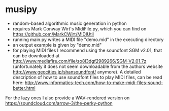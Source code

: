 # musipy
- random-based algorithmic music generation in python
- requires Mark Conway Wirt's MidiFile.py, which you can find on https://github.com/MarkCWirt/MIDIUtil
- running main.py writes a MIDI file "demo.mid" in the executing directory
- an output example is given by "demo.mid"
- for playing MIDI files I recommend using the soundfont SGM v2.01, that can be downloaded at http://www.mediafire.com/file/zo8l3dgf2989266/SGM-V2.01.7z (unfortunately it does not seem downloadable from the authors website http://www.geocities.jp/shansoundfont/ anymore). A detailed description of how to use soundfont files to play MIDI files, can be read here: http://www.informatics-tech.com/how-to-make-midi-files-sound-better.html

For the lazy ones I also provide a WAV-rendered version on https://soundcloud.com/arrow-3/the-perky-python
